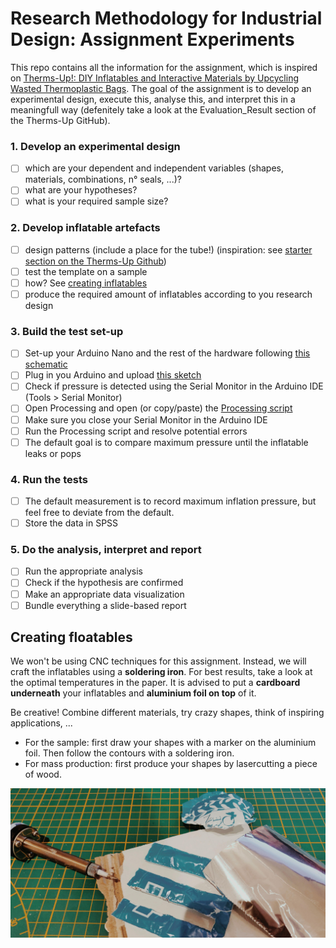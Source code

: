 # Research Methodology for Industrial Design: Assignment Experiments
This repo contains all the information for the assignment, which is inspired on [Therms-Up!: DIY Inflatables and Interactive Materials by Upcycling Wasted Thermoplastic Bags](https://github.com/mallcong/Therms-Up/).
The goal of the assignment is to develop an experimental design, execute this, analyse this, and interpret this in a meaningfull way (defenitely take a look at the Evaluation_Result section of the Therms-Up GitHub). 

### 1. Develop an experimental design
- [ ] which are your dependent and independent variables (shapes, materials, combinations, n° seals, ...)?
- [ ] what are your hypotheses?
- [ ] what is your required sample size?

### 2. Develop inflatable artefacts
- [ ] design patterns (include a place for the tube!) (inspiration: see [starter section on the Therms-Up Github](https://github.com/mallcong/Therms-Up/tree/master/Starter))
- [ ] test the template on a sample
- [ ] how? See [creating inflatables](#creating-inflatables)
- [ ] produce the required amount of inflatables according to you research design

### 3. Build the test set-up
- [ ] Set-up your Arduino Nano and the rest of the hardware following [this schematic](schematic.png)
- [ ] Plug in you Arduino and upload [this sketch](arduino_sketch.ino)
- [ ] Check if pressure is detected using the Serial Monitor in the Arduino IDE (Tools > Serial Monitor)
- [ ] Open Processing and open (or copy/paste) the [Processing script](processing_sketch.pde)
- [ ] Make sure you close your Serial Monitor in the Arduino IDE
- [ ] Run the Processing script and resolve potential errors
- [ ] The default goal is to compare maximum pressure until the inflatable leaks or pops

### 4. Run the tests
- [ ] The default measurement is to record maximum inflation pressure, but feel free to deviate from the default.
- [ ] Store the data in SPSS

### 5. Do the analysis, interpret and report
- [ ] Run the appropriate analysis
- [ ] Check if the hypothesis are confirmed
- [ ] Make an appropriate data visualization
- [ ] Bundle everything a slide-based report

## Creating floatables
We won't be using CNC techniques for this assignment. Instead, we will craft the inflatables using a **soldering iron**. For best results, take a look at the optimal temperatures in the paper. It is advised to put a **cardboard underneath** your inflatables and **aluminium foil on top** of it.  
  
 Be creative! Combine different materials, try crazy shapes, think of inspiring applications, ...
  
* For the sample: first draw your shapes with a marker on the aluminium foil. Then follow the contours with a soldering iron.  
* For mass production: first produce your shapes by lasercutting a piece of wood.  
  
![inflatables in action](/floatables.jpg)
